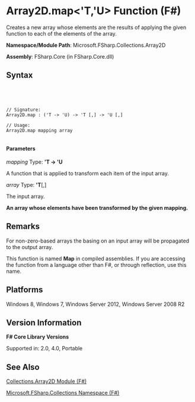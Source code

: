 # Array2D.map<'T,'U> Function (F#)

Creates a new array whose elements are the results of applying the given function to each of the elements of the array.

**Namespace/Module Path**: Microsoft.FSharp.Collections.Array2D

**Assembly**: FSharp.Core (in FSharp.Core.dll)


## Syntax



```




// Signature:
Array2D.map : ('T -> 'U) -> 'T [,] -> 'U [,]

// Usage:
Array2D.map mapping array


```





#### Parameters
*mapping*
Type: **'T -&gt; 'U**


A function that is applied to transform each item of the input array.


*array*
Type: **'T**[[,]](http://msdn.microsoft.com/en-us/library/077252f3-e6ce-441c-9d5b-a6030eaef7cd)


The input array.



**An array whose elements have been transformed by the given mapping.**
## Remarks
For non-zero-based arrays the basing on an input array will be propagated to the output array.

This function is named **Map** in compiled assemblies. If you are accessing the function from a language other than F#, or through reflection, use this name.


## Platforms
Windows 8, Windows 7, Windows Server 2012, Windows Server 2008 R2


## Version Information
**F# Core Library Versions**

Supported in: 2.0, 4.0, Portable




## See Also
[Collections.Array2D Module &#40;F&#35;&#41;](Collections.Array2D-Module-%5BFSharp%5D.md)

[Microsoft.FSharp.Collections Namespace &#40;F&#35;&#41;](Microsoft.FSharp.Collections-Namespace-%5BFSharp%5D.md)

